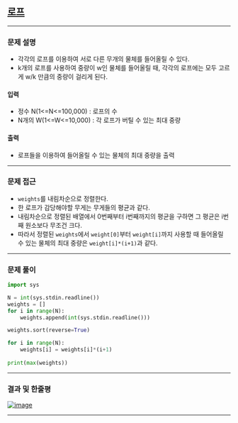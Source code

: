 
## [로프](https://www.acmicpc.net/problem/2217)
---

### 문제 설명
- 각각의 로프를 이용하여 서로 다른 무개의 물체를 들어올릴 수 있다.
- k개의 로프를 사용하여 중량이 w인 물체를 들어올릴 때, 각각의 로프에는 모두 고르게 w/k 만큼의 중량이 걸리게 된다.

#### 입력
- 정수 N(1<=N<=100,000) : 로프의 수
- N개의 W(1<=W<=10,000) : 각 로프가 버틸 수 있는 최대 중량

#### 출력
- 로프들을 이용하여 들어올릴 수 있는 물체의 최대 중량을 출력
---

### 문제 접근
- `weights`를 내림차순으로 정렬한다.
- 한 로프가 감당해야할 무게는 무게들의 평균과 같다. 
- 내림차순으로 정렬된 배열에서 0번째부터 i번째까지의 평균을 구하면 그 평균은 i번째 원소보다 무조건 크다.
- 따라서 정렬된 `weights`에서 `weight[0]`부터 `weight[i]`까지 사용할 때 들어올릴 수 있는 물체의 최대 중량은 `weight[i]*(i+1)`과 같다.
---

### 문제 풀이
``` Python
import sys

N = int(sys.stdin.readline())
weights = []
for i in range(N):
    weights.append(int(sys.stdin.readline()))

weights.sort(reverse=True)

for i in range(N):
    weights[i] = weights[i]*(i+1)
    
print(max(weights))
```
---

### 결과 및 한줄평
[![image](https://user-images.githubusercontent.com/54929223/148313155-e549b277-c3fa-44a2-af5a-bbae8a489a4b.png)](https://www.acmicpc.net/source/37136827)

---